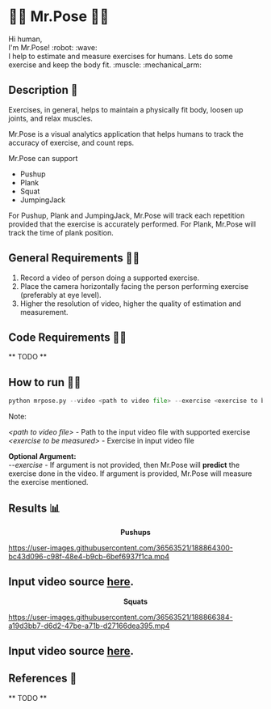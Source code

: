 # :weight_lifting_man: Mr.Pose :weight_lifting_woman:

<p>
Hi human, <br>
I'm Mr.Pose! :robot: :wave: <br>
I help to estimate and measure exercises for humans. Lets do some exercise and keep the body fit. :muscle: :mechanical_arm:
</p>

## Description :scroll:

Exercises, in general, helps to maintain a physically fit body, loosen up joints, and relax muscles.

Mr.Pose is a visual analytics application that helps humans to track the accuracy of exercise, and count reps. <br>

Mr.Pose can support <br>
* Pushup
* Plank
* Squat
* JumpingJack

For Pushup, Plank and JumpingJack, Mr.Pose will track each repetition provided that the exercise is accurately performed.
For Plank, Mr.Pose will track the time of plank position.

## General Requirements :mage_man:
1. Record a video of person doing a supported exercise.
2. Place the camera horizontally facing the person performing exercise (preferably at eye level).
3. Higher the resolution of video, higher the quality of estimation and measurement.

## Code Requirements :mage_woman:
** TODO **

## How to run :running_man:
```python
python mrpose.py --video <path to video file> --exercise <exercise to be measured>
```
Note:<br />

*<path to video file\>* - Path to the input video file with supported exercise<br />
*<exercise to be measured\>* - Exercise in input video file<br />

**Optional Argument:**<br />
*--exercise* - If argument is not provided, then Mr.Pose will **predict** the exercise done in the video. If argument is provided, Mr.Pose will measure the exercise mentioned.

## Results :bar_chart:

<p align="center"><b> Pushups </b></p>

https://user-images.githubusercontent.com/36563521/188864300-bc43d096-c98f-48e4-b9cb-6bef6937f1ca.mp4

Input video source [here](https://www.pexels.com/video/woman-doing-push-ups-8472764/).
---

<p align="center"><b> Squats </b></p>

https://user-images.githubusercontent.com/36563521/188866384-a19d3bb7-d6d2-47be-a71b-d27166dea395.mp4

Input video source [here](https://www.pexels.com/video/woman-exercising-while-wearing-a-face-mask-4265287/).
---

## References :page_facing_up:
** TODO **
